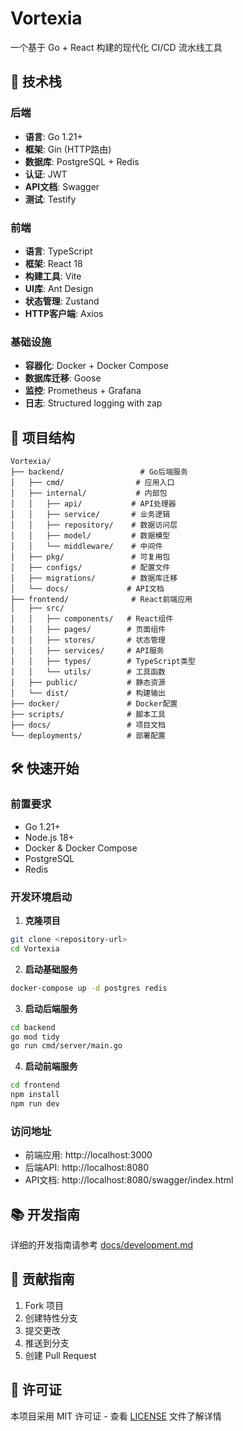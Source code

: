 # Vortexia

一个基于 Go + React 构建的现代化 CI/CD 流水线工具

## 🚀 技术栈

### 后端

- **语言**: Go 1.21+
- **框架**: Gin (HTTP路由)
- **数据库**: PostgreSQL + Redis
- **认证**: JWT
- **API文档**: Swagger
- **测试**: Testify

### 前端

- **语言**: TypeScript
- **框架**: React 18
- **构建工具**: Vite
- **UI库**: Ant Design
- **状态管理**: Zustand
- **HTTP客户端**: Axios

### 基础设施

- **容器化**: Docker + Docker Compose
- **数据库迁移**: Goose
- **监控**: Prometheus + Grafana
- **日志**: Structured logging with zap

## 📁 项目结构

```
Vortexia/
├── backend/                 # Go后端服务
│   ├── cmd/                # 应用入口
│   ├── internal/           # 内部包
│   │   ├── api/           # API处理器
│   │   ├── service/       # 业务逻辑
│   │   ├── repository/    # 数据访问层
│   │   ├── model/         # 数据模型
│   │   └── middleware/    # 中间件
│   ├── pkg/               # 可复用包
│   ├── configs/           # 配置文件
│   ├── migrations/        # 数据库迁移
│   └── docs/             # API文档
├── frontend/              # React前端应用
│   ├── src/
│   │   ├── components/   # React组件
│   │   ├── pages/        # 页面组件
│   │   ├── stores/       # 状态管理
│   │   ├── services/     # API服务
│   │   ├── types/        # TypeScript类型
│   │   └── utils/        # 工具函数
│   ├── public/           # 静态资源
│   └── dist/             # 构建输出
├── docker/               # Docker配置
├── scripts/              # 脚本工具
├── docs/                 # 项目文档
└── deployments/          # 部署配置
```

## 🛠️ 快速开始

### 前置要求

- Go 1.21+
- Node.js 18+
- Docker & Docker Compose
- PostgreSQL
- Redis

### 开发环境启动

1. **克隆项目**

```bash
git clone <repository-url>
cd Vortexia
```

2. **启动基础服务**

```bash
docker-compose up -d postgres redis
```

3. **启动后端服务**

```bash
cd backend
go mod tidy
go run cmd/server/main.go
```

4. **启动前端服务**

```bash
cd frontend
npm install
npm run dev
```

### 访问地址

- 前端应用: http://localhost:3000
- 后端API: http://localhost:8080
- API文档: http://localhost:8080/swagger/index.html

## 📚 开发指南

详细的开发指南请参考 [docs/development.md](docs/development.md)

## 🤝 贡献指南

1. Fork 项目
2. 创建特性分支
3. 提交更改
4. 推送到分支
5. 创建 Pull Request

## 📄 许可证

本项目采用 MIT 许可证 - 查看 [LICENSE](LICENSE) 文件了解详情
